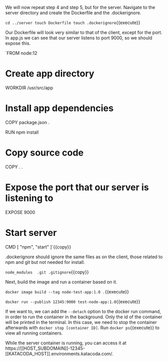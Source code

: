 We will now repeat step 4 and step 5, but for the server. Navigate to the server directory and create the Dockerfile and the .dockerignore.

`cd ../server
touch Dockerfile
touch .dockerignore`{{execute}}

Our Dockerfile will look very similar to that of the client, except for the port. In app.js we can see that our server listens to port 9000, so we should expose this.

`FROM node:12

# Create app directory
WORKDIR /usr/src/app

# Install app dependencies
COPY package.json .

RUN npm install

# Copy source code
COPY . .

# Expose the port that our server is listening to
EXPOSE 9000

# Start server
CMD [ "npm", "start" ]`{{copy}}

.dockerignore should ignore the same files as on the client, those related to npm and git but not needed for install.

`node_modules 
.git
.gitignore`{{copy}}

Next, build the image and run a container based on it.

`docker image build --tag node-test-app:1.0 .`{{execute}}

`docker run --publish 12345:9000 test-node-app:1.0`{{execute}}

If we want to, we can add the `--detach` option to the docker run command, in order to run the container in the background. Only the id of the container will be printed in the terminal. In this case, we need to stop the container afterwards with `docker stop [container ID]`. Run `docker ps`{{execute}} to view all running containers.

While the server container is running, you can access it at https://[[HOST_SUBDOMAIN]]-12345-[[KATACODA_HOST]].environments.katacoda.com/.